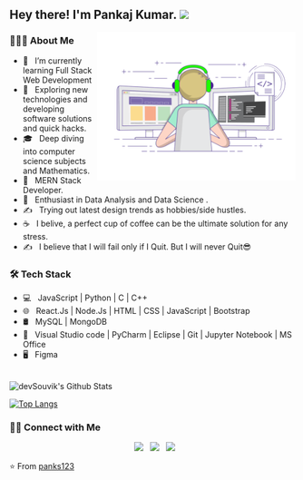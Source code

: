 <h2> Hey there! I'm Pankaj Kumar. <img src="https://github.com/souvikguria98/souvikguria98/blob/master/Hi.gif" width="25"></h2>
<img align="right" alt="GIF" src="https://raw.githubusercontent.com/devSouvik/devSouvik/master/gif3.gif" width="350"/>

<h3> 👨🏻‍💻 About Me </h3>

- 🔭 &nbsp; I’m currently learning Full Stack Web Development
- 🤔 &nbsp; Exploring new technologies and developing software solutions and quick hacks.
- 🎓 &nbsp; Deep diving into computer science subjects and Mathematics.
- 💼 &nbsp; MERN Stack Developer.
- 🌱 &nbsp; Enthusiast in Data Analysis and Data Science .
- ✍️ &nbsp; Trying out latest design trends as hobbies/side hustles.
- ☕ &nbsp; I belive, a perfect cup of coffee can be the ultimate solution for any stress. 
- ✍️ &nbsp; I believe that I will fail only if I Quit. But I will never Quit😎

<h3>🛠 Tech Stack</h3>

- 💻 &nbsp; JavaScript | Python | C | C++  
- 🌐 &nbsp; React.Js | Node.Js | HTML | CSS | JavaScript | Bootstrap 
- 🛢 &nbsp; MySQL | MongoDB 
- 🔧 &nbsp; Visual Studio code | PyCharm | Eclipse | Git | Jupyter Notebook | MS Office 
- 🖥 &nbsp; Figma 

<br>

<img align="center" src="https://github-readme-stats.vercel.app/api?username=panks123&include_all_commits=true&count_private=true&show_icons=true&line_height=20&title_color=7A7ADB&icon_color=2234AE&text_color=D3D3D3&bg_color=0,000000,130F40" alt="devSouvik's Github Stats">

</br>

[![Top Langs](https://github-readme-stats.vercel.app/api/top-langs/?username=panks123&layout=compact&text_color=daf7dc&bg_color=151515)](https://github.com/panks123/github-readme-stats)


<h3> 🤝🏻 Connect with Me </h3>

<p align="center">
&nbsp; <a href="https://www.instagram.com/pankaj_kumar_r_24/" target="_blank" rel="noopener noreferrer"><img src="https://img.icons8.com/plasticine/100/000000/instagram-new.png" width="50" /></a>  
&nbsp; <a href="https://www.linkedin.com/in/pankaj-kumar-353358120/" target="_blank" rel="noopener noreferrer"><img src="https://img.icons8.com/plasticine/100/000000/linkedin.png" width="50" /></a>
&nbsp; <a href="mailto:pankajkumarhzb787@gmail.com" target="_blank" rel="noopener noreferrer"><img src="https://img.icons8.com/plasticine/100/000000/gmail.png"  width="50" /></a>
</p>

⭐️ From [panks123](https://github.com/panks123)
